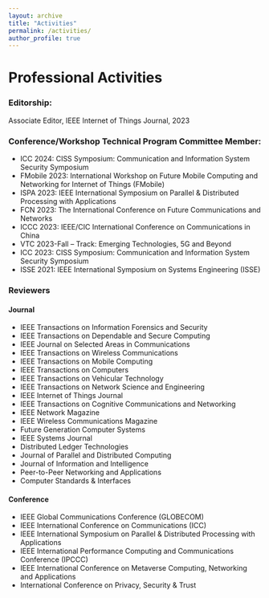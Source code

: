 ```yaml
---
layout: archive
title: "Activities"
permalink: /activities/
author_profile: true
---
```


Professional Activities
=====

### Editorship:
Associate Editor, IEEE Internet of Things Journal, 2023

### Conference/Workshop Technical Program Committee Member:
- ICC 2024: CISS Symposium: Communication and Information System Security Symposium
- FMobile 2023: International Workshop on Future Mobile Computing and Networking for Internet of Things (FMobile)
- ISPA 2023: IEEE International Symposium on Parallel & Distributed Processing with Applications
- FCN 2023: The International Conference on Future Communications and Networks
- ICCC 2023: IEEE/CIC International Conference on Communications in China
- VTC 2023-Fall – Track: Emerging Technologies, 5G and Beyond
- ICC 2023: CISS Symposium: Communication and Information System Security Symposium
- ISSE 2021: IEEE International Symposium on Systems Engineering (ISSE)

### Reviewers
#### Journal
* IEEE Transactions on Information Forensics and Security
* IEEE Transactions on Dependable and Secure Computing
* IEEE Journal on Selected Areas in Communications
* IEEE Transactions on Wireless Communications
* IEEE Transactions on Mobile Computing
* IEEE Transactions on Computers
* IEEE Transactions on Vehicular Technology
* IEEE Transactions on Network Science and Engineering
* IEEE Internet of Things Journal
* IEEE Transactions on Cognitive Communications and Networking
* IEEE Network Magazine
* IEEE Wireless Communications Magazine
* Future Generation Computer Systems
* IEEE Systems Journal
* Distributed Ledger Technologies
* Journal of Parallel and Distributed Computing
* Journal of Information and Intelligence
* Peer-to-Peer Networking and Applications
* Computer Standards & Interfaces


#### Conference
* IEEE Global Communications Conference (GLOBECOM)
* IEEE International Conference on Communications (ICC)
* IEEE International Symposium on Parallel & Distributed Processing with Applications
* IEEE International Performance Computing and Communications Conference (IPCCC)
* IEEE International Conference on Metaverse Computing, Networking and Applications
* International Conference on Privacy, Security & Trust
